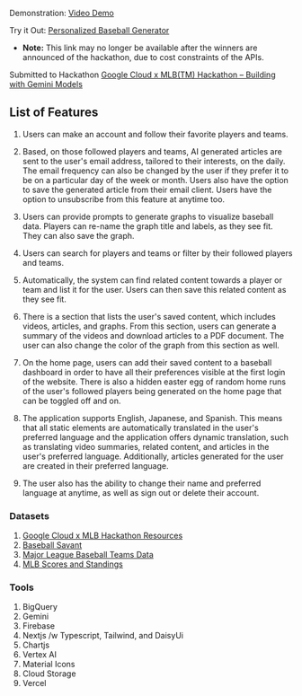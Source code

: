 Demonstration: [Video Demo](https://www.youtube.com/watch?v=MUEDx_GT7wE)

Try it Out: [Personalized Baseball Generator](https://baseball-ai-generator.vercel.app/)

- <strong>Note:</strong> This link may no longer be available after the winners are announced of the hackathon, due to cost constraints of the APIs.

Submitted to Hackathon [Google Cloud x MLB(TM) Hackathon – Building with Gemini Models](https://next2025challenge.devpost.com/?ref_feature=challenge&ref_medium=your-open-hackathons&ref_content=Submissions+open)

## List of Features

1. Users can make an account and follow their favorite players and teams.

2. Based, on those followed players and teams, AI generated articles are sent to the user's email address, tailored to their interests, on the daily. The email frequency can also be changed by the user if they prefer it to be on a particular day of the week or month. Users also have the option to save the generated article from their email client. Users have the option to unsubscribe from this feature at anytime too.

3. Users can provide prompts to generate graphs to visualize baseball data. Players can re-name the graph title and labels, as they see fit. They can also save the graph.

4. Users can search for players and teams or filter by their followed players and teams.

5. Automatically, the system can find related content towards a player or team and list it for the user. Users can then save this related content as they see fit.

6. There is a section that lists the user's saved content, which includes videos, articles, and graphs. From this section, users can generate a summary of the videos and download articles to a PDF document. The user can also change the color of the graph from this section as well.

7. On the home page, users can add their saved content to a baseball dashboard in order to have all their preferences visible at the first login of the website. There is also a hidden easter egg of random home runs of the user's followed players being generated on the home page that can be toggled off and on.

8. The application supports English, Japanese, and Spanish. This means that all static elements are automatically translated in the user's preferred language and the application offers dynamic translation, such as translating video summaries, related content, and articles in the user's preferred language. Additionally, articles generated for the user are created in their preferred language.

9. The user also has the ability to change their name and preferred language at anytime, as well as sign out or delete their account.

### Datasets

1. [Google Cloud x MLB Hackathon Resources](https://github.com/MajorLeagueBaseball/google-cloud-mlb-hackathon)
2. [Baseball Savant](https://baseballsavant.mlb.com/)
3. [Major League Baseball Teams Data](https://www.openintro.org/data/index.php?data=mlb_teams)
4. [MLB Scores and Standings](https://www.baseball-reference.com/boxes/index.fcgi)

### Tools

1. BigQuery
2. Gemini
3. Firebase
4. Nextjs /w Typescript, Tailwind, and DaisyUi
5. Chartjs
6. Vertex AI
7. Material Icons
8. Cloud Storage
9. Vercel
